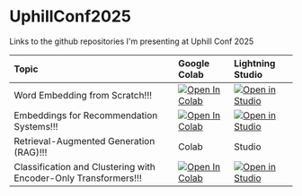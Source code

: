 # UphillConf2025
Links to the github repositories I'm presenting at Uphill Conf 2025

| Topic | Google Colab | Lightning Studio
| :------ | :----------- | :---------------
| Word Embedding from Scratch!!! | <a target="_blank" href="https://colab.research.google.com/github/StatQuest/signa/blob/main/chapter_09/chapter_09_word_embedding.ipynb"><img src="https://colab.research.google.com/assets/colab-badge.svg" alt="Open In Colab"/></a> | <a target="_blank" href="https://lightning.ai/new?repo_url=https%3A%2F%2Fgithub.com%2FStatQuest%2Fsigna%2Fblob%2Fmain%2Fchapter_09%2Fchapter_09_word_embedding.ipynb"><img src="https://pl-bolts-doc-images.s3.us-east-2.amazonaws.com/app-2/studio-badge.svg" alt="Open in Studio" /></a> |
| Embeddings for Recommendation Systems!!! | <a target="_blank" href="https://colab.research.google.com/github/StatQuest/embeddings_for_recommendations/blob/main/word2vec_song_recommendation.ipynb"><img src="https://colab.research.google.com/assets/colab-badge.svg" alt="Open In Colab"/> </a> | <a target="_blank" href="https://lightning.ai/new?repo_url=https%3A%2F%2Fgithub.com%2FStatQuest%2Fembeddings_for_recommendations%2Fblob%2Fmain%2Fword2vec_song_recommendation.ipynb"><img src="https://pl-bolts-doc-images.s3.us-east-2.amazonaws.com/app-2/studio-badge.svg" alt="Open in Studio" /></a> |
| Retrieval-Augmented Generation (RAG)!!! | Colab | Studio |
| Classification and Clustering with Encoder-Only Transformers!!! | <a target="_blank" href="https://colab.research.google.com/github/StatQuest/signa/blob/main/chapter_14/chapter_14_combing_encoder_with_decoder_transformers.ipynb"><img src="https://colab.research.google.com/assets/colab-badge.svg" alt="Open In Colab"/></a> | <a target="_blank" href="https://lightning.ai/new?repo_url=https%3A%2F%2Fgithub.com%2FStatQuest%2Fsigna%2Fblob%2Fmain%2Fchapter_14%2Fchapter_14_combing_encoder_with_decoder_transformers.ipynb"><img src="https://pl-bolts-doc-images.s3.us-east-2.amazonaws.com/app-2/studio-badge.svg" alt="Open in Studio" /></a> |
